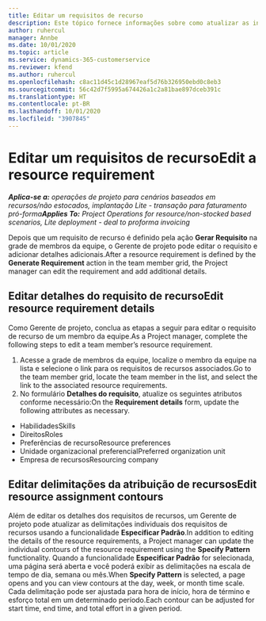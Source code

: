 ```yaml
---
title: Editar um requisitos de recurso
description: Este tópico fornece informações sobre como atualizar as informações de requisitos de recursos.
author: ruhercul
manager: Annbe
ms.date: 10/01/2020
ms.topic: article
ms.service: dynamics-365-customerservice
ms.reviewer: kfend
ms.author: ruhercul
ms.openlocfilehash: c8ac11d45c1d28967eaf5d76b326950ebd0c8eb3
ms.sourcegitcommit: 56c42d7f5995a674426a1c2a81bae897dceb391c
ms.translationtype: HT
ms.contentlocale: pt-BR
ms.lasthandoff: 10/01/2020
ms.locfileid: "3907845"
---
```

# <a name="edit-a-resource-requirement"></a><span data-ttu-id="713af-103">Editar um requisitos de recurso</span><span class="sxs-lookup"><span data-stu-id="713af-103">Edit a resource requirement</span></span>

<span data-ttu-id="713af-104">_**Aplica-se a:** operações de projeto para cenários baseados em recursos/não estocados, implantação Lite - transação para faturamento pró-forma_</span><span class="sxs-lookup"><span data-stu-id="713af-104">_**Applies To:** Project Operations for resource/non-stocked based scenarios, Lite deployment - deal to proforma invoicing_</span></span>

<span data-ttu-id="713af-105">Depois que um requisito de recurso é definido pela ação **Gerar Requisito** na grade de membros da equipe, o Gerente de projeto pode editar o requisito e adicionar detalhes adicionais.</span><span class="sxs-lookup"><span data-stu-id="713af-105">After a resource requirement is defined by the **Generate Requirement** action in the team member grid, the Project manager can edit the requirement and add additional details.</span></span>

## <a name="edit-resource-requirement-details"></a><span data-ttu-id="713af-106">Editar detalhes do requisito de recurso</span><span class="sxs-lookup"><span data-stu-id="713af-106">Edit resource requirement details</span></span>

<span data-ttu-id="713af-107">Como Gerente de projeto, conclua as etapas a seguir para editar o requisito de recurso de um membro da equipe.</span><span class="sxs-lookup"><span data-stu-id="713af-107">As a Project manager, complete the following steps to edit a team member’s resource requirement.</span></span>

1. <span data-ttu-id="713af-108">Acesse a grade de membros da equipe, localize o membro da equipe na lista e selecione o link para os requisitos de recursos associados.</span><span class="sxs-lookup"><span data-stu-id="713af-108">Go to the team member grid, locate the team member in the list, and select the link to the associated resource requirements.</span></span>
2. <span data-ttu-id="713af-109">No formulário **Detalhes do requisito**, atualize os seguintes atributos conforme necessário:</span><span class="sxs-lookup"><span data-stu-id="713af-109">On the **Requirement details** form, update the following attributes as necessary.</span></span>

- <span data-ttu-id="713af-110">Habilidades</span><span class="sxs-lookup"><span data-stu-id="713af-110">Skills</span></span>
- <span data-ttu-id="713af-111">Direitos</span><span class="sxs-lookup"><span data-stu-id="713af-111">Roles</span></span>
- <span data-ttu-id="713af-112">Preferências de recurso</span><span class="sxs-lookup"><span data-stu-id="713af-112">Resource preferences</span></span>
- <span data-ttu-id="713af-113">Unidade organizacional preferencial</span><span class="sxs-lookup"><span data-stu-id="713af-113">Preferred organization unit</span></span>
- <span data-ttu-id="713af-114">Empresa de recursos</span><span class="sxs-lookup"><span data-stu-id="713af-114">Resourcing company</span></span>

## <a name="edit-resource-assignment-contours"></a><span data-ttu-id="713af-115">Editar delimitações da atribuição de recursos</span><span class="sxs-lookup"><span data-stu-id="713af-115">Edit resource assignment contours</span></span>

<span data-ttu-id="713af-116">Além de editar os detalhes dos requisitos de recursos, um Gerente de projeto pode atualizar as delimitações individuais dos requisitos de recursos usando a funcionalidade **Especificar Padrão**.</span><span class="sxs-lookup"><span data-stu-id="713af-116">In addition to editing the details of the resource requirements, a Project manager can update the individual contours of the resource requirement using the **Specify Pattern** functionality.</span></span> <span data-ttu-id="713af-117">Quando a funcionalidade **Especificar Padrão** for selecionada, uma página será aberta e você poderá exibir as delimitações na escala de tempo de dia, semana ou mês.</span><span class="sxs-lookup"><span data-stu-id="713af-117">When **Specify Pattern** is selected, a page opens and you can view contours at the day, week, or month time scale.</span></span> <span data-ttu-id="713af-118">Cada delimitação pode ser ajustada para hora de início, hora de término e esforço total em um determinado período.</span><span class="sxs-lookup"><span data-stu-id="713af-118">Each contour can be adjusted for start time, end time, and total effort in a given period.</span></span>